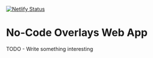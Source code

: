 [![Netlify Status](https://api.netlify.com/api/v1/badges/5e8e6cab-740d-48ba-8fa3-d36691c8d222/deploy-status)](https://app.netlify.com/sites/nocodeoverlays-app/deploys)

# No-Code Overlays Web App

TODO - Write something interesting
